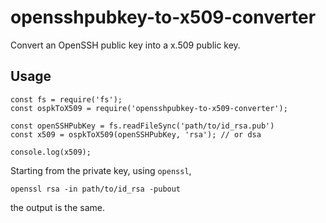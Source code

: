 # opensshpubkey-to-x509-converter
Convert an OpenSSH public key into a x.509 public key.


## Usage
```
const fs = require('fs');
const ospkToX509 = require('opensshpubkey-to-x509-converter');

const openSSHPubKey = fs.readFileSync('path/to/id_rsa.pub')
const x509 = ospkToX509(openSSHPubKey, 'rsa'); // or dsa

console.log(x509);
```


Starting from the private key, using `openssl`,
```
openssl rsa -in path/to/id_rsa -pubout
```
the output is the same.
